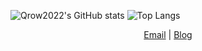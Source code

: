 ![Qrow2022's GitHub stats](https://github-readme-stats.vercel.app/api?username=qrow2022&count_private=true&include_all_commits=true&show_icons=true&theme=gotham)
![Top Langs](https://github-readme-stats.vercel.app/api/top-langs/?username=qrow2022&layout=compact&theme=gotham&langs_count=5)

<p align="center">
    <a href="mailto:qrow@qrow.technology">Email</a> | <a href="https://qrow.technology">Blog</a>
</p>